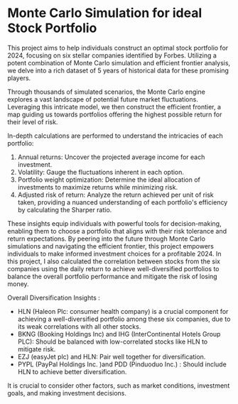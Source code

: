 # Monte Carlo Simulation for ideal Stock Portfolio

This project aims to help individuals construct an optimal stock portfolio for 2024, focusing on six stellar companies identified by Forbes. Utilizing a potent combination of Monte Carlo simulation and efficient frontier analysis, we delve into a rich dataset of 5 years of historical data for these promising players.

Through thousands of simulated scenarios, the Monte Carlo engine explores a vast landscape of potential future market fluctuations. Leveraging this intricate model, we then construct the efficient frontier, a map guiding us towards portfolios offering the highest possible return for their level of risk.

In-depth calculations are performed to understand the intricacies of each portfolio:

1. Annual returns: Uncover the projected average income for each investment.
2. Volatility: Gauge the fluctuations inherent in each option.
3. Portfolio weight optimization: Determine the ideal allocation of investments to maximize returns while minimizing risk.
4. Adjusted risk of return: Analyze the return achieved per unit of risk taken, providing a nuanced understanding of each portfolio's efficiency by calculating the Sharper ratio.

   
These insights equip individuals with powerful tools for decision-making, enabling them to choose a portfolio that aligns with their risk tolerance and return expectations. By peering into the future through Monte Carlo simulations and navigating the efficient frontier, this project empowers individuals to make informed investment choices for a profitable 2024.
In this project, I also calculated the correlation between stocks from the six companies using the daily return to achieve well-diversified portfolios to balance the overall portfolio performance and mitigate the risk of losing money. 

Overall Diversification Insights : 
- HLN  (Haleon Plc: consumer health company) is a crucial component for achieving a well-diversified portfolio among these six companies, due to its weak correlations with all other stocks. 
- BKNG (Booking Holdings Inc) and IHG (InterContinental Hotels Group PLC): Should be balanced with low-correlated stocks like HLN to mitigate risk.
- EZJ (easyJet plc) and HLN: Pair well together for diversification.
- PYPL (PayPal Holdings Inc. )and PDD (Pinduoduo Inc.) : Should include HLN to achieve better diversification. 

It is crucial to consider other factors, such as market conditions, investment goals, and making investment decisions. 

